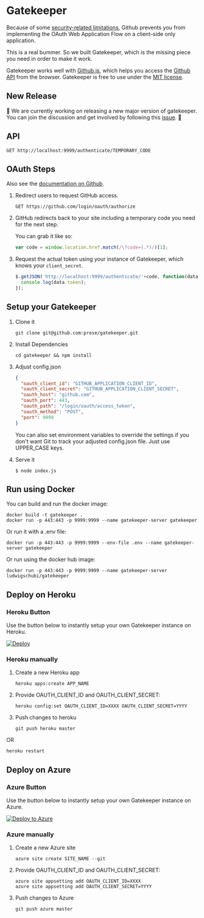 Gatekeeper
==========

Because of some [security-related limitations](http://blog.vjeux.com/2012/javascript/github-oauth-login-browser-side.html), Github prevents you from implementing the OAuth Web Application Flow on a client-side only application.

This is a real bummer. So we built Gatekeeper, which is the missing piece you need in order to make it work.

Gatekeeper works well with [Github.js](http://github.com/michael/github), which helps you access the [Github API](http://developer.github.com/v3/) from the browser. Gatekeeper is free to use under the [MIT license](https://github.com/prose/gatekeeper/blob/master/LICENSE).

## New Release

:tada: We are currently working on releasing a new major version of gatekeeper. You can join the discussion and get involved by following this [issue](https://github.com/prose/gatekeeper/issues/38). :tada:

## API

```
GET http://localhost:9999/authenticate/TEMPORARY_CODE
```

## OAuth Steps

Also see the [documentation on Github](http://developer.github.com/v3/oauth/).

1. Redirect users to request GitHub access.

   ```
   GET https://github.com/login/oauth/authorize
   ```

2. GitHub redirects back to your site including a temporary code you need for the next step.

   You can grab it like so:

   ```js
   var code = window.location.href.match(/\?code=(.*)/)[1];
   ```

3. Request the actual token using your instance of Gatekeeper, which knows your `client_secret`.

   ```js
   $.getJSON('http://localhost:9999/authenticate/'+code, function(data) {
     console.log(data.token);
   });
   ```

## Setup your Gatekeeper

1. Clone it

    ```
    git clone git@github.com:prose/gatekeeper.git
    ```

2. Install Dependencies

    ```
    cd gatekeeper && npm install
    ```

3. Adjust config.json

   ```json
   {
     "oauth_client_id": "GITHUB_APPLICATION_CLIENT_ID",
     "oauth_client_secret": "GITHUB_APPLICATION_CLIENT_SECRET",
     "oauth_host": "github.com",
     "oauth_port": 443,
     "oauth_path": "/login/oauth/access_token",
     "oauth_method": "POST",
     "port": 9999
   }
   ```

   You can also set environment variables to override the settings if you don't want Git to track your adjusted config.json file. Just use UPPER_CASE keys.

4. Serve it

   ```
   $ node index.js
   ```

## Run using Docker

You can build and run the docker image:
```shell
docker build -t gatekeeper .
docker run -p 443:443 -p 9999:9999 --name gatekeeper-server gatekeeper
```

Or run it with a .env file:
```shell
docker run -p 443:443 -p 9999:9999 --env-file .env --name gatekeeper-server gatekeeper
```

Or run using the docker hub image:
```shell
docker run -p 443:443 -p 9999:9999 --name gatekeeper-server ludwigschubi/gatekeeper
```

## Deploy on Heroku

### Heroku Button

Use the button below to instantly setup your own Gatekeeper instance on Heroku.

[![Deploy](https://www.herokucdn.com/deploy/button.png)](https://heroku.com/deploy)

### Heroku manually

1. Create a new Heroku app

   ```
   heroku apps:create APP_NAME
   ```

3. Provide OAUTH_CLIENT_ID and OAUTH_CLIENT_SECRET:

   ```
   heroku config:set OAUTH_CLIENT_ID=XXXX OAUTH_CLIENT_SECRET=YYYY
   ```

4. Push changes to heroku

   ```
   git push heroku master
   ```
OR

   ```
   heroku restart
   ```

## Deploy on Azure

### Azure Button

Use the button below to instantly setup your own Gatekeeper instance on Azure.

[![Deploy to Azure](http://azuredeploy.net/deploybutton.png)](https://azuredeploy.net/)

### Azure manually

1. Create a new Azure site

   ```
   azure site create SITE_NAME --git
   ```

2. Provide OAUTH_CLIENT_ID and OAUTH_CLIENT_SECRET:

   ```
   azure site appsetting add OAUTH_CLIENT_ID=XXXX
   azure site appsetting add OAUTH_CLIENT_SECRET=YYYY
   ```

3. Push changes to Azure

   ```
   git push azure master
   ```
